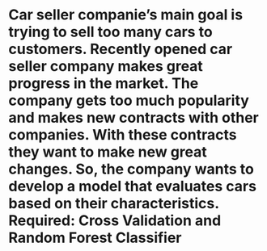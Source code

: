 # Car seller companie’s main goal is trying to sell too many cars to customers. Recently opened car seller company makes great progress in the market. The company gets too much popularity and makes new contracts with other companies. With these contracts they want to make new great changes. So, the company wants to develop a model that evaluates cars based on their characteristics. Required: Cross Validation and Random Forest Classifier

